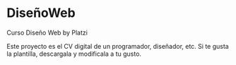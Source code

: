 # DiseñoWeb
Curso Diseño Web by Platzi

Este proyecto es el CV digital de un programador, diseñador, etc.
Si te gusta la plantilla, descargala y modificala a tu gusto.

